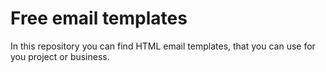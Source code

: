 # Free email templates

In this repository you can find HTML email templates, that you can use for you project or business.
